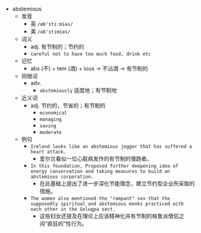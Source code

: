 - abstemious
  - 发音
    - 英 `/æb'stiːmiəs/`
    - 美 `/əb'stimɪəs/`
  - 词义
    - adj. 有节制的；节约的
    - `careful not to have too much food, drink etc`
  - 记忆
    - abs (不) + tem (酒) + ious → 不沾酒 → 有节制的
  - 同根词
    - adv.
      - `abstemiously` 适度地；有节制地
  - 近义词
    - adj. 节约的，节省的；有节制的
      - `economical`
      - `managing`
      - `saving`
      - `moderate`
  - 例句
    - `Ireland looks like an abstemious jogger that has suffered a heart attack.`
      - 爱尔兰看似一位心脏病发作的有节制的慢跑者。
    - `In this foundation, Proposed further deepening idea of energy conservation and taking measures to build an abstemious corporation.`
      - 在此基础上提出了进一步深化节能理念，建立节约型企业所采取的措施。
    - `The women also mentioned the "rampant" sex that the supposedly spiritual and abstemious monks practiced with each other in the Gelugpa sect.`
      - 这些妇女还提及在理论上应该精神化并有节制的格鲁派僧侣之间“疯狂的”性行为。

